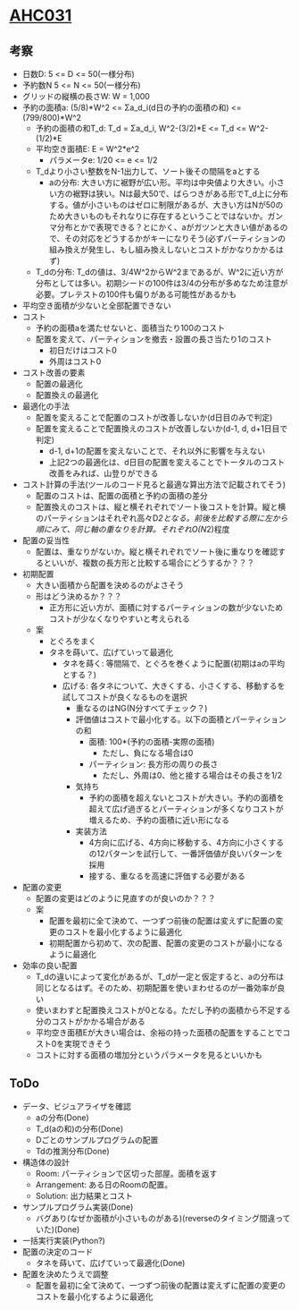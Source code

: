 # [AHC031](https://atcoder.jp/contests/ahc031)

## 考察

- 日数D: 5 <= D <= 50(一様分布)
- 予約数N 5 <= N <= 50(一様分布)
- グリッドの縦横の長さW: W = 1,000
- 予約の面積a: (5/8)*W^2 <= Σa_d_i(d日の予約の面積の和) <= (799/800)*W^2
  - 予約の面積の和T_d: T_d = Σa_d_i, W^2-(3/2)*E <= T_d <= W^2-(1/2)*E
  - 平均空き面積E: E = W^2*e^2
    - パラメータe: 1/20 <= e <= 1/2
  - T_dより小さい整数をN-1出力して、ソート後その間隔をaとする
    - aの分布: 大きい方に裾野が広い形。平均は中央値より大きい。小さい方の裾野は狭い。Nは最大50で、ばらつきがある形でT_d上に分布する。値が小さいものはゼロに制限があるが、大きい方はNが50のため大きいものもそれなりに存在するということではないか。ガンマ分布とかで表現できる？とにかく、aがガツンと大きい値があるので、その対応をどうするかがキーになりそう(必ずパーティションの組み換えが発生し、もし組み換えしないとコストがかなりかかるはず)
  - T_dの分布: T_dの値は、3/4W^2からW^2まであるが、W^2に近い方が分布としては多い。初期シードの100件は3/4の分布が多めなため注意が必要。プレテストの100件も偏りがある可能性があるかも
- 平均空き面積が少ないと全部配置できない
- コスト
  - 予約の面積aを満たせないと、面積当たり100のコスト
  - 配置を変えて、パーティションを撤去・設置の長さ当たり1のコスト
    - 初日だけはコスト0
    - 外周はコスト0
- コスト改善の要素
  - 配置の最適化
  - 配置換えの最適化
- 最適化の手法
  - 配置を変えることで配置のコストが改善しないか(d日目のみで判定)
  - 配置を変えることで配置換えのコストが改善しないか(d-1, d, d+1日目で判定)
    - d-1, d+1の配置を変えないことで、それ以外に影響を与えない
    - 上記2つの最適化は、d日目の配置を変えることでトータルのコスト改善をみれば、山登りができる
- コスト計算の手法(ツールのコード見ると最適な算出方法で記載されてそう)
  - 配置のコストは、配置の面積と予約の面積の差分
  - 配置換えのコストは、縦と横それぞれでソート後コストを計算。縦と横のパーティションはそれぞれ高々D*2となる。前後を比較する際に左から順にみて、同じ軸の重なりを計算。それぞれO(N*2)程度
- 配置の妥当性
  - 配置は、重なりがないか。縦と横それぞれでソート後に重なりを確認するといいが、複数の長方形と比較する場合にどうするか？？？
- 初期配置
  - 大きい面積から配置を決めるのがよさそう
  - 形はどう決めるか？？？
    - 正方形に近い方が、面積に対するパーティションの数が少ないためコストが少なくなりやすいと考えられる
  - 案
    - とぐろをまく
    - タネを蒔いて、広げていって最適化
      - タネを蒔く: 等間隔で、とぐろを巻くように配置(初期はaの平均とする？)
      - 広げる: 各タネについて、大きくする、小さくする、移動するを試してコストが良くなるものを選択
        - 重なるのはNG(N分すべてチェック？)
        - 評価値はコストで最小化する。以下の面積とパーティションの和
          - 面積: 100*(予約の面積-実際の面積)
            - ただし、負になる場合は0
          - パーティション: 長方形の周りの長さ
            - ただし、外周は0、他と接する場合はその長さを1/2
        - 気持ち
          - 予約の面積を超えないとコストが大きい。予約の面積を超えて広げ過ぎるとパーティションが多くなりコストが増えるため、予約の面積に近い形になる
        - 実装方法
          - 4方向に広げる、4方向に移動する、4方向に小さくするの12パターンを試行して、一番評価値が良いパターンを採用
          - 接する、重なるを高速に評価する必要がある
- 配置の変更
  - 配置の変更はどのように見直すのが良いのか？？？
  - 案
    - 配置を最初に全て決めて、一つずつ前後の配置は変えずに配置の変更のコストを最小化するように最適化
    - 初期配置から初めて、次の配置、配置の変更のコストが最小になるように最適化
- 効率の良い配置
  - T_dの違いによって変化があるが、T_dが一定と仮定すると、aの分布は同じとなるはず。そのため、初期配置を使いまわせるのが一番効率が良い
  - 使いまわすと配置換えコストが0となる。ただし予約の面積から不足する分のコストがかかる場合がある
  - 平均空き面積Eが大きい場合は、余裕の持った面積の配置をすることでコスト0を実現できそう
  - コストに対する面積の増加分というパラメータを見るといいかも

## ToDo

- データ、ビジュアライザを確認
  - aの分布(Done)
  - T_d(aの和)の分布(Done)
  - Dごとのサンプルプログラムの配置
  - Tdの推測分布(Done)
- 構造体の設計
  - Room: パーティションで区切った部屋。面積を返す
  - Arrangement: ある日のRoomの配置。
  - Solution: 出力結果とコスト
- サンプルプログラム実装(Done)
  - バグあり(なぜか面積が小さいものがある)(reverseのタイミング間違っていた)(Done)
- 一括実行実装(Python?)
- 配置の決定のコード
  - タネを蒔いて、広げていって最適化(Done)
- 配置を決めたうえで調整
  - 配置を最初に全て決めて、一つずつ前後の配置は変えずに配置の変更のコストを最小化するように最適化

